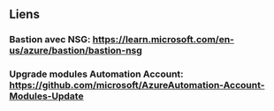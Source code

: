 ## Liens

### Bastion avec NSG: https://learn.microsoft.com/en-us/azure/bastion/bastion-nsg
### Upgrade modules Automation Account: https://github.com/microsoft/AzureAutomation-Account-Modules-Update
